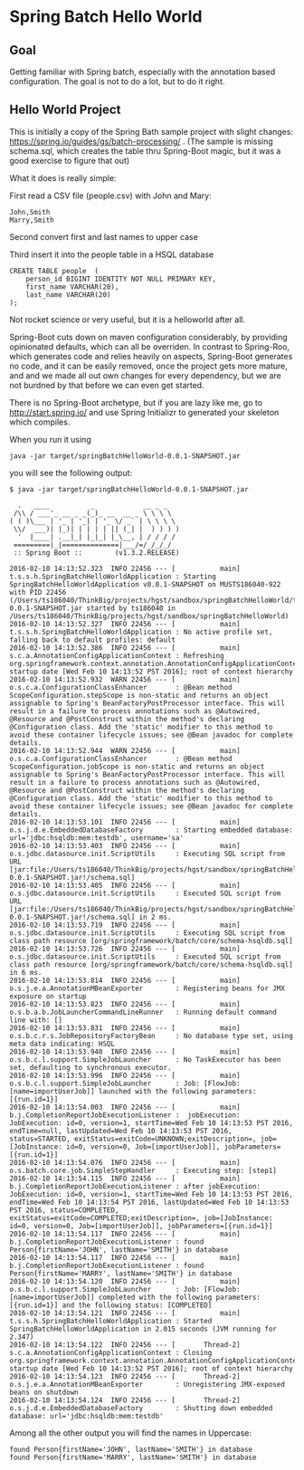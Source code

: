 # Spring Batch Hello World

## Goal

Getting familiar with Spring batch, especially with the annotation based configuration. The goal is not to do a lot, but to do it right.

## Hello World Project

This is initially a copy of the Spring Bath sample project with slight changes:
 <https://spring.io/guides/gs/batch-processing/>  . (The sample
is missing schema.sql, which creates the table thru Spring-Boot magic,
but it was a good exercise to figure that out)

What it does is really simple:

First read a CSV file (people.csv) with John and Mary:

    John,Smith
    Marry,Smith

Second convert first and last names to upper case

Third insert it into the people table in a HSQL database

    CREATE TABLE people  (
        person_id BIGINT IDENTITY NOT NULL PRIMARY KEY,
        first_name VARCHAR(20),
        last_name VARCHAR(20)
    );

Not rocket science or very useful, but it is a helloworld after all.

Spring-Boot cuts down on maven configuration considerably, by providing opinionated defaults,
which can all be overriden. In contrast to Spring-Roo, which generates code and relies heavily
on aspects, Spring-Boot generates
no code, and it can be easily removed, once the project gets more mature, and and we made
all out own changes for
every dependency, but we are not burdned by that before we can even get started.

There is no Spring-Boot archetype, but if you are lazy like me, go to
<http://start.spring.io/> and use Spring Initializr to generated your
skeleton which compiles.

When you run it using

    java -jar target/springBatchHelloWorld-0.0.1-SNAPSHOT.jar

you will see the following output:

    $ java -jar target/springBatchHelloWorld-0.0.1-SNAPSHOT.jar

      .   ____          _            __ _ _
     /\\ / ___'_ __ _ _(_)_ __  __ _ \ \ \ \
    ( ( )\___ | '_ | '_| | '_ \/ _` | \ \ \ \
     \\/  ___)| |_)| | | | | || (_| |  ) ) ) )
      '  |____| .__|_| |_|_| |_\__, | / / / /
     =========|_|==============|___/=/_/_/_/
     :: Spring Boot ::        (v1.3.2.RELEASE)

    2016-02-10 14:13:52.323  INFO 22456 --- [           main] t.s.s.h.SpringBatchHelloWorldApplication : Starting SpringBatchHelloWorldApplication v0.0.1-SNAPSHOT on MUSTS186040-922 with PID 22456 (/Users/ts186040/ThinkBig/projects/hgst/sandbox/springBatchHelloWorld/target/springBatchHelloWorld-0.0.1-SNAPSHOT.jar started by ts186040 in /Users/ts186040/ThinkBig/projects/hgst/sandbox/springBatchHelloWorld)
    2016-02-10 14:13:52.327  INFO 22456 --- [           main] t.s.s.h.SpringBatchHelloWorldApplication : No active profile set, falling back to default profiles: default
    2016-02-10 14:13:52.386  INFO 22456 --- [           main] s.c.a.AnnotationConfigApplicationContext : Refreshing org.springframework.context.annotation.AnnotationConfigApplicationContext@5862b6fc: startup date [Wed Feb 10 14:13:52 PST 2016]; root of context hierarchy
    2016-02-10 14:13:52.932  WARN 22456 --- [           main] o.s.c.a.ConfigurationClassEnhancer       : @Bean method ScopeConfiguration.stepScope is non-static and returns an object assignable to Spring's BeanFactoryPostProcessor interface. This will result in a failure to process annotations such as @Autowired, @Resource and @PostConstruct within the method's declaring @Configuration class. Add the 'static' modifier to this method to avoid these container lifecycle issues; see @Bean javadoc for complete details.
    2016-02-10 14:13:52.944  WARN 22456 --- [           main] o.s.c.a.ConfigurationClassEnhancer       : @Bean method ScopeConfiguration.jobScope is non-static and returns an object assignable to Spring's BeanFactoryPostProcessor interface. This will result in a failure to process annotations such as @Autowired, @Resource and @PostConstruct within the method's declaring @Configuration class. Add the 'static' modifier to this method to avoid these container lifecycle issues; see @Bean javadoc for complete details.
    2016-02-10 14:13:53.101  INFO 22456 --- [           main] o.s.j.d.e.EmbeddedDatabaseFactory        : Starting embedded database: url='jdbc:hsqldb:mem:testdb', username='sa'
    2016-02-10 14:13:53.403  INFO 22456 --- [           main] o.s.jdbc.datasource.init.ScriptUtils     : Executing SQL script from URL [jar:file:/Users/ts186040/ThinkBig/projects/hgst/sandbox/springBatchHelloWorld/target/springBatchHelloWorld-0.0.1-SNAPSHOT.jar!/schema.sql]
    2016-02-10 14:13:53.405  INFO 22456 --- [           main] o.s.jdbc.datasource.init.ScriptUtils     : Executed SQL script from URL [jar:file:/Users/ts186040/ThinkBig/projects/hgst/sandbox/springBatchHelloWorld/target/springBatchHelloWorld-0.0.1-SNAPSHOT.jar!/schema.sql] in 2 ms.
    2016-02-10 14:13:53.719  INFO 22456 --- [           main] o.s.jdbc.datasource.init.ScriptUtils     : Executing SQL script from class path resource [org/springframework/batch/core/schema-hsqldb.sql]
    2016-02-10 14:13:53.726  INFO 22456 --- [           main] o.s.jdbc.datasource.init.ScriptUtils     : Executed SQL script from class path resource [org/springframework/batch/core/schema-hsqldb.sql] in 6 ms.
    2016-02-10 14:13:53.814  INFO 22456 --- [           main] o.s.j.e.a.AnnotationMBeanExporter        : Registering beans for JMX exposure on startup
    2016-02-10 14:13:53.823  INFO 22456 --- [           main] o.s.b.a.b.JobLauncherCommandLineRunner   : Running default command line with: []
    2016-02-10 14:13:53.831  INFO 22456 --- [           main] o.s.b.c.r.s.JobRepositoryFactoryBean     : No database type set, using meta data indicating: HSQL
    2016-02-10 14:13:53.940  INFO 22456 --- [           main] o.s.b.c.l.support.SimpleJobLauncher      : No TaskExecutor has been set, defaulting to synchronous executor.
    2016-02-10 14:13:53.996  INFO 22456 --- [           main] o.s.b.c.l.support.SimpleJobLauncher      : Job: [FlowJob: [name=importUserJob]] launched with the following parameters: [{run.id=1}]
    2016-02-10 14:13:54.003  INFO 22456 --- [           main] b.j.CompletionReportJobExecutionListener :  jobExecution:
    JobExecution: id=0, version=1, startTime=Wed Feb 10 14:13:53 PST 2016, endTime=null, lastUpdated=Wed Feb 10 14:13:53 PST 2016, status=STARTED, exitStatus=exitCode=UNKNOWN;exitDescription=, job=[JobInstance: id=0, version=0, Job=[importUserJob]], jobParameters=[{run.id=1}]
    2016-02-10 14:13:54.076  INFO 22456 --- [           main] o.s.batch.core.job.SimpleStepHandler     : Executing step: [step1]
    2016-02-10 14:13:54.115  INFO 22456 --- [           main] b.j.CompletionReportJobExecutionListener : after jobExecution:
    JobExecution: id=0, version=1, startTime=Wed Feb 10 14:13:53 PST 2016, endTime=Wed Feb 10 14:13:54 PST 2016, lastUpdated=Wed Feb 10 14:13:53 PST 2016, status=COMPLETED, exitStatus=exitCode=COMPLETED;exitDescription=, job=[JobInstance: id=0, version=0, Job=[importUserJob]], jobParameters=[{run.id=1}]
    2016-02-10 14:13:54.117  INFO 22456 --- [           main] b.j.CompletionReportJobExecutionListener : found Person{firstName='JOHN', lastName='SMITH'} in database
    2016-02-10 14:13:54.117  INFO 22456 --- [           main] b.j.CompletionReportJobExecutionListener : found Person{firstName='MARRY', lastName='SMITH'} in database
    2016-02-10 14:13:54.120  INFO 22456 --- [           main] o.s.b.c.l.support.SimpleJobLauncher      : Job: [FlowJob: [name=importUserJob]] completed with the following parameters: [{run.id=1}] and the following status: [COMPLETED]
    2016-02-10 14:13:54.121  INFO 22456 --- [           main] t.s.s.h.SpringBatchHelloWorldApplication : Started SpringBatchHelloWorldApplication in 2.015 seconds (JVM running for 2.347)
    2016-02-10 14:13:54.122  INFO 22456 --- [       Thread-2] s.c.a.AnnotationConfigApplicationContext : Closing org.springframework.context.annotation.AnnotationConfigApplicationContext@5862b6fc: startup date [Wed Feb 10 14:13:52 PST 2016]; root of context hierarchy
    2016-02-10 14:13:54.123  INFO 22456 --- [       Thread-2] o.s.j.e.a.AnnotationMBeanExporter        : Unregistering JMX-exposed beans on shutdown
    2016-02-10 14:13:54.124  INFO 22456 --- [       Thread-2] o.s.j.d.e.EmbeddedDatabaseFactory        : Shutting down embedded database: url='jdbc:hsqldb:mem:testdb'



Among all the other output you will find the names in Uppercase:

    found Person{firstName='JOHN', lastName='SMITH'} in database
    found Person{firstName='MARRY', lastName='SMITH'} in database



